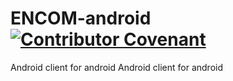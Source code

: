 # ENCOM-android    [![Contributor Covenant](https://img.shields.io/badge/Contributor%20Covenant-3.0-4baaaa.svg)](code_of_conduct.md) 
Android client for android 
Android client for android 
